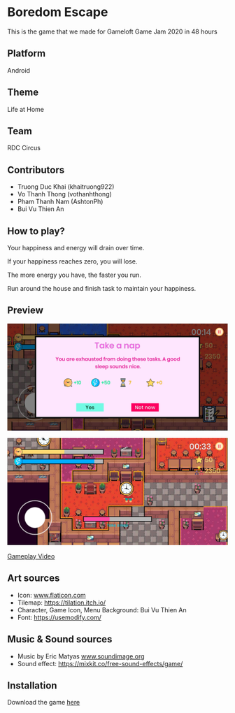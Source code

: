 # Boredom Escape

This is the game that we made for Gameloft Game Jam 2020 in 48 hours

## Platform

Android

## Theme

Life at Home

## Team

RDC Circus

## Contributors

- Truong Duc Khai (khaitruong922)
- Vo Thanh Thong (vothanhthong)
- Pham Thanh Nam (AshtonPh)
- Bui Vu Thien An

## How to play?

Your happiness and energy will drain over time.

If your happiness reaches zero, you will lose.

The more energy you have, the faster you run.

Run around the house and finish task to maintain your happiness.

## Preview

![Task](Screenshots/task.png)

![Doing task](Screenshots/doingtask.png)

[Gameplay Video](https://drive.google.com/file/d/1t9Oq6gok6RMx2kyvPcIqr5C2usO_ASEa/view?usp=sharing)
## Art sources

- Icon: www.flaticon.com
- Tilemap: https://tilation.itch.io/
- Character, Game Icon, Menu Background: Bui Vu Thien An
- Font: https://usemodify.com/

## Music & Sound sources

- Music by Eric Matyas www.soundimage.org
- Sound effect: https://mixkit.co/free-sound-effects/game/

## Installation 
Download the game [here](https://drive.google.com/file/d/1yBEw86uf8S9Je43AO-d-YoEpKDoWCYLW/view?usp=sharing)

